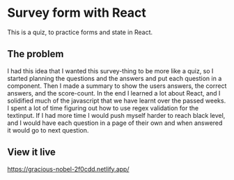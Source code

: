 # Survey form with React

This is a quiz, to practice forms and state in React.

## The problem

I had this idea that I wanted this survey-thing to be more like a quiz, so I started planning the questions and the answers and put each question in a component.
Then I made a summary to show the users answers, the correct answers, and the score-count. In the end I learned a lot about React, and I solidified much of the javascript that we have learnt over the passed weeks.
I spent a lot of time figuring out how to use regex validation for the textinput.
If I had more time I would push myself harder to reach black level, and I would have each question in a page of their own and when answered it would go to next question.

## View it live

https://gracious-nobel-2f0cdd.netlify.app/
